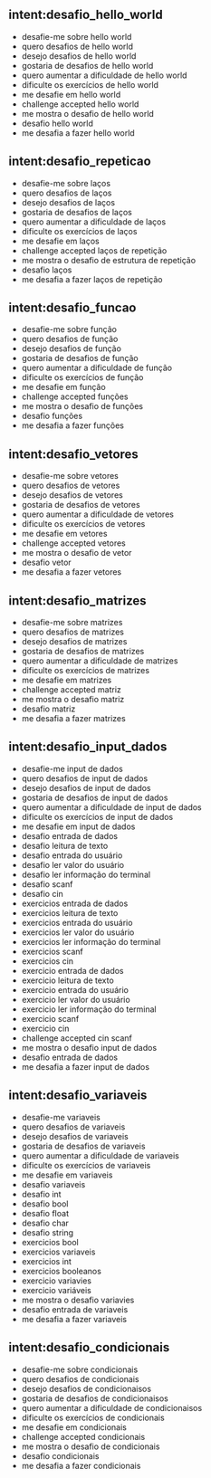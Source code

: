 ## intent:desafio_hello_world

- desafie-me sobre hello world
- quero desafios de hello world
- desejo desafios de hello world
- gostaria de desafios de hello world
- quero aumentar a dificuldade de hello world
- dificulte os exercícios de hello world
- me desafie em hello world
- challenge accepted hello world
- me mostra o desafio de hello world
- desafio hello world
- me desafia a fazer hello world

## intent:desafio_repeticao

- desafie-me sobre laços
- quero desafios de laços
- desejo desafios de laços
- gostaria de desafios de laços
- quero aumentar a dificuldade de laços
- dificulte os exercícios de laços
- me desafie em laços
- challenge accepted laços de repetição
- me mostra o desafio de estrutura de repetição
- desafio laços
- me desafia a fazer laços de repetição

## intent:desafio_funcao

- desafie-me sobre função
- quero desafios de função
- desejo desafios de função
- gostaria de desafios de função
- quero aumentar a dificuldade de função
- dificulte os exercícios de função
- me desafie em função
- challenge accepted funções
- me mostra o desafio de funções
- desafio funções
- me desafia a fazer funções

## intent:desafio_vetores

- desafie-me sobre vetores
- quero desafios de vetores
- desejo desafios de vetores
- gostaria de desafios de vetores
- quero aumentar a dificuldade de vetores
- dificulte os exercícios de vetores
- me desafie em vetores
- challenge accepted vetores
- me mostra o desafio de vetor
- desafio vetor
- me desafia a fazer vetores

## intent:desafio_matrizes

- desafie-me sobre matrizes
- quero desafios de matrizes
- desejo desafios de matrizes
- gostaria de desafios de matrizes
- quero aumentar a dificuldade de matrizes
- dificulte os exercícios de matrizes
- me desafie em matrizes
- challenge accepted matriz
- me mostra o desafio matriz
- desafio matriz
- me desafia a fazer matrizes

## intent:desafio_input_dados

- desafie-me input de dados
- quero desafios de input de dados
- desejo desafios de input de dados
- gostaria de desafios de input de dados
- quero aumentar a dificuldade de input de dados
- dificulte os exercícios de input de dados
- me desafie em input de dados
- desafio entrada de dados
- desafio leitura de texto
- desafio entrada do usuário
- desafio ler valor do usuário
- desafio ler informação do terminal
- desafio scanf
- desafio cin
- exercicios entrada de dados
- exercicios leitura de texto
- exercicios entrada do usuário
- exercicios ler valor do usuário
- exercicios ler informação do terminal
- exercicios scanf
- exercicios cin
- exercicio entrada de dados
- exercicio leitura de texto
- exercicio entrada do usuário
- exercicio ler valor do usuário
- exercicio ler informação do terminal
- exercicio scanf
- exercicio cin
- challenge accepted cin scanf
- me mostra o desafio input de dados
- desafio entrada de dados
- me desafia a fazer input de dados

## intent:desafio_variaveis

- desafie-me variaveis
- quero desafios de variaveis
- desejo desafios de variaveis
- gostaria de desafios de variaveis
- quero aumentar a dificuldade de variaveis
- dificulte os exercícios de variaveis
- me desafie em variaveis
- desafio variaveis
- desafio int
- desafio bool
- desafio float
- desafio char
- desafio string
- exercicios bool
- exercicios variaveis
- exercicios int
- exercicios booleanos
- exercicio variavies
- exercicio variáveis
- me mostra o desafio variavies
- desafio entrada de variaveis
- me desafia a fazer variaveis

## intent:desafio_condicionais

- desafie-me sobre condicionais
- quero desafios de condicionais
- desejo desafios de condicionaisos
- gostaria de desafios de condicionaisos
- quero aumentar a dificuldade de condicionaisos
- dificulte os exercícios de condicionais
- me desafie em condicionais
- challenge accepted condicionais
- me mostra o desafio de condicionais
- desafio condicionais
- me desafia a fazer condicionais
